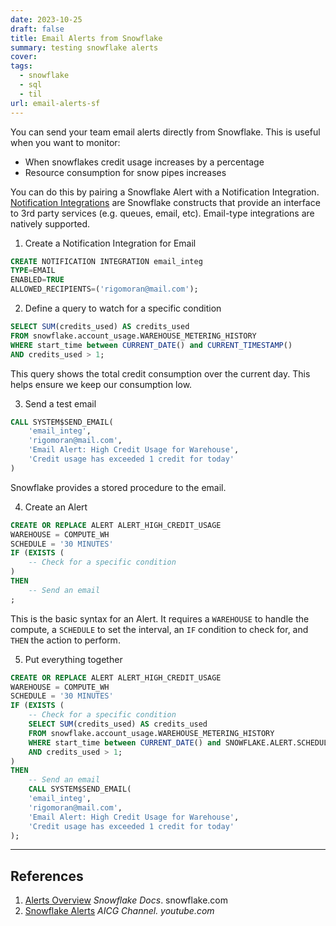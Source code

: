 ```yaml
---
date: 2023-10-25
draft: false
title: Email Alerts from Snowflake
summary: testing snowflake alerts
cover: 
tags:
  - snowflake
  - sql
  - til
url: email-alerts-sf
---
```

You can send your team email alerts directly from Snowflake. This is useful when you want to monitor:
 - When snowflakes credit usage increases by a percentage
 - Resource consumption for snow pipes increases

You can do this by pairing a Snowflake Alert with a Notification Integration. [Notification Integrations](https://docs.snowflake.com/en/user-guide/alerts) are Snowflake constructs that provide an interface to 3rd party services (e.g. queues, email, etc). Email-type integrations are natively supported.

1. Create a Notification Integration for Email
```sql
CREATE NOTIFICATION INTEGRATION email_integ
TYPE=EMAIL
ENABLED=TRUE
ALLOWED_RECIPIENTS=('rigomoran@mail.com');
```

2. Define a query to watch for a specific condition
```sql
SELECT SUM(credits_used) AS credits_used
FROM snowflake.account_usage.WAREHOUSE_METERING_HISTORY
WHERE start_time between CURRENT_DATE() and CURRENT_TIMESTAMP()
AND credits_used > 1;
```
This query shows the total credit consumption over the current day. This helps ensure we keep our consumption low.

3. Send a test email
```sql
CALL SYSTEM$SEND_EMAIL(
    'email_integ',
    'rigomoran@mail.com',
    'Email Alert: High Credit Usage for Warehouse',
    'Credit usage has exceeded 1 credit for today'
)
```
Snowflake provides a stored procedure to the email.


4. Create an Alert
```sql
CREATE OR REPLACE ALERT ALERT_HIGH_CREDIT_USAGE
WAREHOUSE = COMPUTE_WH
SCHEDULE = '30 MINUTES'
IF (EXISTS (
	-- Check for a specific condition
)
THEN 
	-- Send an email
;
```
This is the basic syntax for an Alert. It requires a `WAREHOUSE` to handle the compute, a `SCHEDULE` to set the interval, an `IF` condition to check for, and `THEN` the action to perform.

5. Put everything together
```sql
CREATE OR REPLACE ALERT ALERT_HIGH_CREDIT_USAGE
WAREHOUSE = COMPUTE_WH
SCHEDULE = '30 MINUTES'
IF (EXISTS (
	-- Check for a specific condition
    SELECT SUM(credits_used) AS credits_used
    FROM snowflake.account_usage.WAREHOUSE_METERING_HISTORY
    WHERE start_time between CURRENT_DATE() and SNOWFLAKE.ALERT.SCHEDULED_TIME()
    AND credits_used > 1;
)
THEN 
	-- Send an email
	CALL SYSTEM$SEND_EMAIL(
    'email_integ',
    'rigomoran@mail.com',
    'Email Alert: High Credit Usage for Warehouse',
    'Credit usage has exceeded 1 credit for today'
);
```

---
## References
1. [Alerts Overview](https://docs.snowflake.com/en/guides-overview-alerts) *Snowflake Docs*. snowflake.com
2. [Snowflake Alerts](https://www.youtube.com/watch?v=pRZ8v6NIAq8) *AICG Channel. youtube.com*